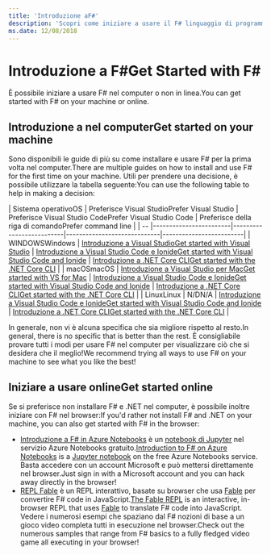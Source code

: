 ```yaml
---
title: 'Introduzione aF#'
description: 'Scopri come iniziare a usare il F# linguaggio di programmazione.'
ms.date: 12/08/2018
---
```

# <a name="get-started-with-f"></a><span data-ttu-id="c7385-103">Introduzione a F\#</span><span class="sxs-lookup"><span data-stu-id="c7385-103">Get Started with F\#</span></span>

<span data-ttu-id="c7385-104">È possibile iniziare a usare F# nel computer o non in linea.</span><span class="sxs-lookup"><span data-stu-id="c7385-104">You can get started with F# on your machine or online.</span></span>

## <a name="get-started-on-your-machine"></a><span data-ttu-id="c7385-105">Introduzione a nel computer</span><span class="sxs-lookup"><span data-stu-id="c7385-105">Get started on your machine</span></span>

<span data-ttu-id="c7385-106">Sono disponibili le guide di più su come installare e usare F# per la prima volta nel computer.</span><span class="sxs-lookup"><span data-stu-id="c7385-106">There are multiple guides on how to install and use F# for the first time on your machine.</span></span>  <span data-ttu-id="c7385-107">Utili per prendere una decisione, è possibile utilizzare la tabella seguente:</span><span class="sxs-lookup"><span data-stu-id="c7385-107">You can use the following table to help in making a decision:</span></span>

| <span data-ttu-id="c7385-108">Sistema operativo</span><span class="sxs-lookup"><span data-stu-id="c7385-108">OS</span></span> | <span data-ttu-id="c7385-109">Preferisce Visual Studio</span><span class="sxs-lookup"><span data-stu-id="c7385-109">Prefer Visual Studio</span></span> | <span data-ttu-id="c7385-110">Preferisce Visual Studio Code</span><span class="sxs-lookup"><span data-stu-id="c7385-110">Prefer Visual Studio Code</span></span> | <span data-ttu-id="c7385-111">Preferisce della riga di comando</span><span class="sxs-lookup"><span data-stu-id="c7385-111">Prefer command line</span></span> |
| -- |------------------------|--------------------------|-----------------------------|-------------------------|
| <span data-ttu-id="c7385-112">WINDOWS</span><span class="sxs-lookup"><span data-stu-id="c7385-112">Windows</span></span> | [<span data-ttu-id="c7385-113">Introduzione a Visual Studio</span><span class="sxs-lookup"><span data-stu-id="c7385-113">Get started with Visual Studio</span></span>](get-started-visual-studio.md) | [<span data-ttu-id="c7385-114">Introduzione a Visual Studio Code e Ionide</span><span class="sxs-lookup"><span data-stu-id="c7385-114">Get started with Visual Studio Code and Ionide</span></span>](get-started-vscode.md) | [<span data-ttu-id="c7385-115">Introduzione a .NET Core CLI</span><span class="sxs-lookup"><span data-stu-id="c7385-115">Get started with the .NET Core CLI</span></span>](get-started-command-line.md) |
| <span data-ttu-id="c7385-116">macOS</span><span class="sxs-lookup"><span data-stu-id="c7385-116">macOS</span></span> | [<span data-ttu-id="c7385-117">Introduzione a Visual Studio per Mac</span><span class="sxs-lookup"><span data-stu-id="c7385-117">Get started with VS for Mac</span></span>](get-started-with-visual-studio-for-mac.md) | [<span data-ttu-id="c7385-118">Introduzione a Visual Studio Code e Ionide</span><span class="sxs-lookup"><span data-stu-id="c7385-118">Get started with Visual Studio Code and Ionide</span></span>](get-started-vscode.md) | [<span data-ttu-id="c7385-119">Introduzione a .NET Core CLI</span><span class="sxs-lookup"><span data-stu-id="c7385-119">Get started with the .NET Core CLI</span></span>](get-started-command-line.md) |
| <span data-ttu-id="c7385-120">Linux</span><span class="sxs-lookup"><span data-stu-id="c7385-120">Linux</span></span> | <span data-ttu-id="c7385-121">N/D</span><span class="sxs-lookup"><span data-stu-id="c7385-121">N/A</span></span> | [<span data-ttu-id="c7385-122">Introduzione a Visual Studio Code e Ionide</span><span class="sxs-lookup"><span data-stu-id="c7385-122">Get started with Visual Studio Code and Ionide</span></span>](get-started-vscode.md) | [<span data-ttu-id="c7385-123">Introduzione a .NET Core CLI</span><span class="sxs-lookup"><span data-stu-id="c7385-123">Get started with the .NET Core CLI</span></span>](get-started-command-line.md) |

<span data-ttu-id="c7385-124">In generale, non vi è alcuna specifica che sia migliore rispetto al resto.</span><span class="sxs-lookup"><span data-stu-id="c7385-124">In general, there is no specific that is better than the rest.</span></span> <span data-ttu-id="c7385-125">È consigliabile provare tutti i modi per usare F# nel computer per visualizzare ciò che si desidera che il meglio!</span><span class="sxs-lookup"><span data-stu-id="c7385-125">We recommend trying all ways to use F# on your machine to see what you like the best!</span></span>

## <a name="get-started-online"></a><span data-ttu-id="c7385-126">Iniziare a usare online</span><span class="sxs-lookup"><span data-stu-id="c7385-126">Get started online</span></span>

<span data-ttu-id="c7385-127">Se si preferisce non installare F# e .NET nel computer, è possibile inoltre iniziare con F# nel browser:</span><span class="sxs-lookup"><span data-stu-id="c7385-127">If you'd rather not install F# and .NET on your machine, you can also get started with F# in the browser:</span></span>

* <span data-ttu-id="c7385-128">[Introduzione a F# in Azure Notebooks](https://notebooks.azure.com/Microsoft/projects/2018-Intro-FSharp/html/Introduction%20to%20FSharp.ipynb) è un [notebook di Jupyter](https://jupyter.org/) nel servizio Azure Notebooks gratuito.</span><span class="sxs-lookup"><span data-stu-id="c7385-128">[Introduction to F# on Azure Notebooks](https://notebooks.azure.com/Microsoft/projects/2018-Intro-FSharp/html/Introduction%20to%20FSharp.ipynb) is a [Jupyter notebook](https://jupyter.org/) on the free Azure Notebooks service.</span></span> <span data-ttu-id="c7385-129">Basta accedere con un account Microsoft e può mettersi direttamente nel browser.</span><span class="sxs-lookup"><span data-stu-id="c7385-129">Just sign in with a Microsoft account and you can hack away directly in the browser!</span></span>
* <span data-ttu-id="c7385-130">[REPL Fable](https://fable.io/repl/) è un REPL interattivo, basate su browser che usa [Fable](https://fable.io/) per convertire F# code in JavaScript.</span><span class="sxs-lookup"><span data-stu-id="c7385-130">[The Fable REPL](https://fable.io/repl/) is an interactive, in-browser REPL that uses [Fable](https://fable.io/) to translate F# code into JavaScript.</span></span> <span data-ttu-id="c7385-131">Vedere i numerosi esempi che spaziano dal F# nozioni di base a un gioco video completa tutti in esecuzione nel browser.</span><span class="sxs-lookup"><span data-stu-id="c7385-131">Check out the numerous samples that range from F# basics to a fully fledged video game all executing in your browser!</span></span>
